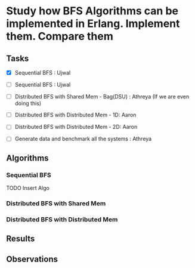 # Study how BFS Algorithms can be implemented in Erlang. Implement them. Compare them

## Tasks 

	
- [x] Sequential BFS : Ujwal
- [ ] Sequential BFS : Ujwal
- [ ] Distributed BFS with Shared Mem - Bag(DSU) : Athreya (If we are even doing this)
- [ ] Distributed BFS with Distributed Mem - 1D: Aaron
- [ ] Distributed BFS with Distributed Mem - 2D: Aaron
- [ ] Generate data and benchmark all the systems : Athreya 


## Algorithms

### Sequential BFS

TODO Insert Algo

### Distributed BFS with Shared Mem

### Distributed BFS with Distributed Mem

## Results

## Observations 
